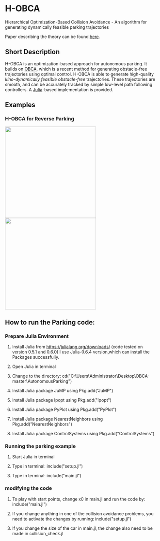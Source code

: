 # H-OBCA
Hierarchical Optimization-Based Collision Avoidance - An algorithm for generating dynamically feasible parking trajectories 

Paper describing the theory can be found [here](http://arxiv.org/abs/1711.03449).

## Short Description
H-OBCA is an optimization-based  approach  for autonomous  parking. It builds on [OBCA](https://github.com/XiaojingGeorgeZhang/OBCA), which is a recent method for generating obstacle-free trajectories using optimal control. H-OBCA is able to generate high-quality *kino-dynamically feasible obstacle-free* trajectories. These trajectories are smooth, and can be accurately tracked by simple low-level path following controllers. A [Julia](https://julialang.org/)-based implementation is provided.

## Examples

### H-OBCA for Reverse Parking
<img src="https://github.com/XiaojingGeorgeZhang/H-OBCA/blob/master/images/TrajReverseHOBCA.gif" width="300" />

<img src="https://github.com/XiaojingGeorgeZhang/H-OBCA/blob/master/images/TrajParallelHOBCA.gif" width="300" />

## How to run the Parking code:

### Prepare Julia Environment

1. Install Julia from https://julialang.org/downloads/ (code tested on version 0.5.1 and 0.6.0) I use Julia-0.6.4 version,which can install the Packages successfully.

2. Open Julia in terminal

3. Change to the directory: cd("C:\\Users\\Administrator\\Desktop\\OBCA-master\\AutonomousParking")

4. Install Julia package JuMP using Pkg.add("JuMP")

5. Install Julia package Ipopt using Pkg.add("Ipopt")

6. Install Julia package PyPlot using Pkg.add("PyPlot")

7. Install Julia package NearestNeighbors using Pkg.add("NearestNeighbors")

8. Install Julia package ControlSystems using Pkg.add("ControlSystems")

### Running the parking example 

1. Start Julia in terminal

2. Type in terminal: include("setup.jl")

3. Type in terminal: include("main.jl")

### modifying the code 

1. To play with start points, change x0 in main.jl and run 
the code by: include("main.jl")

2. If you change anything in one of the collision avoidance
problems, you need to activate the changes by running:
include("setup.jl")

3. If you change the size of the car in main.jl, the change 
also need to be made in collision_check.jl
